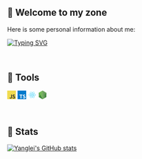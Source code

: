 ## 🚀 Welcome to my zone

Here is some personal information about me:  

[![Typing SVG](https://readme-typing-svg.herokuapp.com?font=Arial&size=18&color=79EDB5&height=50&lines=%F0%9F%91%8B+Hi%2C+I%E2%80%99m+%E6%9D%A8%E5%90%8C%E5%AD%A6;%F0%9F%94%AD+I'm+currently+working+in+WuHan;%F0%9F%8C%B1+I%E2%80%99m+currently+learning+%26%26+using+React;%F0%9F%93%AB+How+to+reach+me%3A+yl.code%40qq.com)](https://github.com/yl-code)  

<!--
👋 Hi, I’m 杨同学  
🔭 I'm currently working in WuHan  
🌱 I’m currently learning && using React  
📫 How to reach me: yl.code@qq.com
-->
<br/>

<!---
yl-code/yl-code is a ✨ special ✨ repository because its `README.md` (this file) appears on your GitHub profile.
You can click the Preview link to take a look at your changes.
--->

## 🔫 Tools
<code><img height="20" src="https://raw.githubusercontent.com/github/explore/80688e429a7d4ef2fca1e82350fe8e3517d3494d/topics/javascript/javascript.png"></code>
<code><img height="20" src="https://raw.githubusercontent.com/github/explore/80688e429a7d4ef2fca1e82350fe8e3517d3494d/topics/typescript/typescript.png"></code>
<code><img height="20" src="https://raw.githubusercontent.com/github/explore/80688e429a7d4ef2fca1e82350fe8e3517d3494d/topics/react/react.png"></code>
<code><img height="20" src="https://raw.githubusercontent.com/github/explore/80688e429a7d4ef2fca1e82350fe8e3517d3494d/topics/nodejs/nodejs.png"></code>  
<!-- <code><img height="20" src="https://nextjs.org/static/favicon/favicon-32x32.png"></code> -->
<br/>

## 🌴 Stats

<!-- [![Yanglei's Top Langs](https://github-readme-stats.vercel.app/api/top-langs/?username=yl-code&layout=compact&card_width=445)](https://github.com/yl-code) -->

[![Yanglei's GitHub stats](https://github-readme-stats.vercel.app/api?username=yl-code&card_width=400&include_all_commits=false&count_private=true&show_icons=true&theme=cobalt)](https://github.com/yl-code)

<!-- [![Yanglei's Activity Graph](https://activity-graph.herokuapp.com/graph?username=yl-code&theme=dracula)](https://github.com/yl-code) -->
